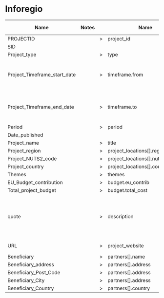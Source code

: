 # Inforegio

| Name                         | Notes |   | Name                             | Required | Notes | () | Default value | Additional logic                                      | Input                                                                                                                                                                                                                                                                                                                                                           | Output                                                                                                                                                                                                                                                                                                                                                          |
|------------------------------|-------|---|----------------------------------|----------|-------|----|---------------|-------------------------------------------------------|-----------------------------------------------------------------------------------------------------------------------------------------------------------------------------------------------------------------------------------------------------------------------------------------------------------------------------------------------------------------|-----------------------------------------------------------------------------------------------------------------------------------------------------------------------------------------------------------------------------------------------------------------------------------------------------------------------------------------------------------------|
| PROJECTID                    |       | > | project_id                       | true     |       | () |               | =                                                     | '75'                                                                                                                                                                                                                                                                                                                                                            | '75'                                                                                                                                                                                                                                                                                                                                                            |
| SID                          |       |   |                                  |          |       | () |               |                                                       |                                                                                                                                                                                                                                                                                                                                                                 |                                                                                                                                                                                                                                                                                                                                                                 |
| Project_type                 |       | > | type                             |          |       | () |               | split                                                 | 'Standard'                                                                                                                                                                                                                                                                                                                                                      | ['standard']                                                                                                                                                                                                                                                                                                                                                    |
| Project_Timeframe_start_date |       | > | timeframe.from                   |          |       | () |               | Formats date from DD/MM/YYYY to ISO 8601 date format. | '05/01/2018'                                                                                                                                                                                                                                                                                                                                                    | '2018-01-04T23:00:00.000Z'                                                                                                                                                                                                                                                                                                                                      |
| Project_Timeframe_end_date   |       | > | timeframe.to                     |          |       | () |               | Formats date from DD/MM/YYYY to ISO 8601 date format. | '05/01/2018'                                                                                                                                                                                                                                                                                                                                                    | '2018-01-04T23:00:00.000Z'                                                                                                                                                                                                                                                                                                                                      |
| Period                       |       | > | period                           |          |       | () |               | =                                                     | '2000-2006'                                                                                                                                                                                                                                                                                                                                                     | '2000-2006'                                                                                                                                                                                                                                                                                                                                                     |
| Date_published               |       |   |                                  |          |       | () |               |                                                       |                                                                                                                                                                                                                                                                                                                                                                 |                                                                                                                                                                                                                                                                                                                                                                 |
| Project_name                 |       | > | title                            | true     |       | () |               | =                                                     | 'On the tracks of Hercules'                                                                                                                                                                                                                                                                                                                                     | 'On the tracks of Hercules'                                                                                                                                                                                                                                                                                                                                     |
| Project_region               |       | > | project_locations[].region       |          |       | () |               | =                                                     | 'GREECE'                                                                                                                                                                                                                                                                                                                                                        | 'GREECE'                                                                                                                                                                                                                                                                                                                                                        |
| Project_NUTS2_code           |       | > | project_locations[].nuts2        |          |       | () |               | =                                                     | 'EL0'                                                                                                                                                                                                                                                                                                                                                           | 'EL0'                                                                                                                                                                                                                                                                                                                                                           |
| Project_country              |       | > | project_locations[].country_code |          |       | () |               | =                                                     | 'EL'                                                                                                                                                                                                                                                                                                                                                            | 'EL'                                                                                                                                                                                                                                                                                                                                                            |
| Themes                       |       | > | themes                           |          |       | () |               | split                                                 | 'Agriculture; energy '                                                                                                                                                                                                                                                                                                                                          | ['agriculture','energy']                                                                                                                                                                                                                                                                                                                                        |
| EU_Budget_contribution       |       | > | budget.eu_contrib                |          |       | () |               | replace                                               | 'EUR 1 500 000'                                                                                                                                                                                                                                                                                                                                                 | '1500000'                                                                                                                                                                                                                                                                                                                                                       |
| Total_project_budget         |       | > | budget.total_cost                |          |       | () |               | replace                                               | 'EUR 1 500 000'                                                                                                                                                                                                                                                                                                                                                 | '1500000'                                                                                                                                                                                                                                                                                                                                                       |
| quote                        |       | > | description                      |          |       | () |               | =                                                     | 'The colour of the sky never had much effect on the irksome rail trip between Greece's two principal cities of Athens and Thessaloniki: passengers had to wait for hours since there was only one set of tracks for trains travelling in both directions. Now all this has changed thanks to a huge programme carried out with the help of the European Union.' | ''The colour of the sky never had much effect on the irksome rail trip between Greece's two principal cities of Athens and Thessaloniki: passengers had to wait for hours since there was only one set of tracks for trains travelling in both directions. Now all this has changed thanks to a huge programme carried out with the help of the European Union. |
| URL                          |       | > | project_website                  |          |       | () |               | =                                                     | 'http://ec.europa.eu/regional_policy/en/projects/greece/on-the-tracks-of-hercules'                                                                                                                                                                                                                                                                              | 'http://ec.europa.eu/regional_policy/en/projects/greece/on-the-tracks-of-hercules'                                                                                                                                                                                                                                                                              |
| Beneficiary                  |       | > | partners[].name                  |          |       | () |               | =                                                     | 'Hercules'                                                                                                                                                                                                                                                                                                                                                      | 'Hercules'                                                                                                                                                                                                                                                                                                                                                      |
| Beneficiary_address          |       | > | partners[].address               |          |       | () |               | concat                                                | '12 Rue Guillaume. J. Kroll'                                                                                                                                                                                                                                                                                                                                    | '12 Rue Guillaume. J. Kroll, L-1882, Luxembourg'                                                                                                                                                                                                                                                                                                                |
| Beneficiary_Post_Code        |       | > | partners[].address               |          |       | () |               | concat                                                | 'L-1882'                                                                                                                                                                                                                                                                                                                                                        | '12 Rue Guillaume. J. Kroll, L-1882, Luxembourg'                                                                                                                                                                                                                                                                                                                |
| Beneficiary_City             |       | > | partners[].address               |          |       | () |               | concat                                                | 'Luxembourg'                                                                                                                                                                                                                                                                                                                                                    | '12 Rue Guillaume. J. Kroll, L-1882, Luxembourg'                                                                                                                                                                                                                                                                                                                |
| Beneficiary_Country          |       | > | partners[].country               |          |       | () |               | split                                                 | 'luxembourg; Belgium'                                                                                                                                                                                                                                                                                                                                           | ['luxembourg','belgium']                                                                                                                                                                                                                                                                                                                                        |
